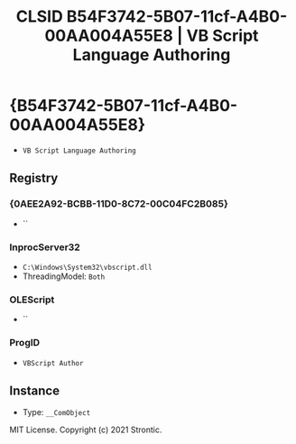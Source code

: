 ﻿---
title: "CLSID B54F3742-5B07-11cf-A4B0-00AA004A55E8 | VB Script Language Authoring"
excerpt: What is COM-Object CLSID B54F3742-5B07-11cf-A4B0-00AA004A55E8?
---

# {B54F3742-5B07-11cf-A4B0-00AA004A55E8}

* `VB Script Language Authoring`

## Registry


### {0AEE2A92-BCBB-11D0-8C72-00C04FC2B085}

* ``

### InprocServer32

* `C:\Windows\System32\vbscript.dll`
* ThreadingModel: `Both`

### OLEScript

* ``

### ProgID

* `VBScript Author`

## Instance

* Type: `__ComObject`

MIT License. Copyright (c) 2021 Strontic.


